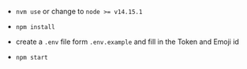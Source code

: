 -   `nvm use` or change to `node >= v14.15.1`

-   `npm install`

-   create a `.env` file form `.env.example` and fill in the Token and Emoji id

-   `npm start`
